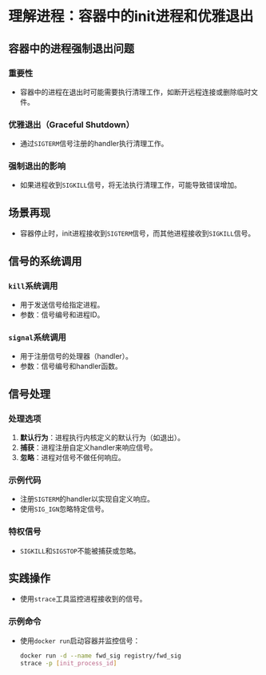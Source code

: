 # 理解进程：容器中的init进程和优雅退出

## 容器中的进程强制退出问题

### 重要性

- 容器中的进程在退出时可能需要执行清理工作，如断开远程连接或删除临时文件。

### 优雅退出（Graceful Shutdown）

- 通过`SIGTERM`信号注册的handler执行清理工作。

### 强制退出的影响

- 如果进程收到`SIGKILL`信号，将无法执行清理工作，可能导致错误增加。

## 场景再现

- 容器停止时，init进程接收到`SIGTERM`信号，而其他进程接收到`SIGKILL`信号。

## 信号的系统调用

### `kill`系统调用

- 用于发送信号给指定进程。
- 参数：信号编号和进程ID。

### `signal`系统调用

- 用于注册信号的处理器（handler）。
- 参数：信号编号和handler函数。

## 信号处理

### 处理选项

1. **默认行为**：进程执行内核定义的默认行为（如退出）。
2. **捕获**：进程注册自定义handler来响应信号。
3. **忽略**：进程对信号不做任何响应。

### 示例代码

- 注册`SIGTERM`的handler以实现自定义响应。
- 使用`SIG_IGN`忽略特定信号。

### 特权信号

- `SIGKILL`和`SIGSTOP`不能被捕获或忽略。

## 实践操作

- 使用`strace`工具监控进程接收到的信号。

### 示例命令

- 使用`docker run`启动容器并监控信号：

  ```bash
  docker run -d --name fwd_sig registry/fwd_sig
  strace -p [init_process_id]
